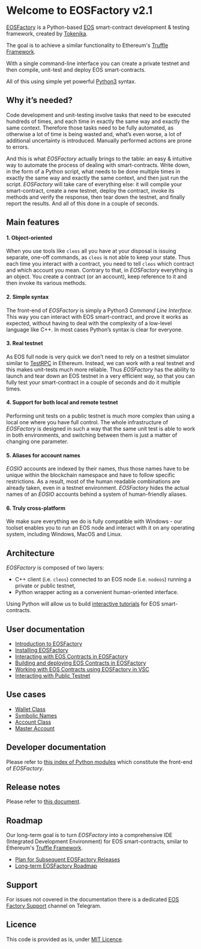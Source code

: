 # Welcome to EOSFactory v2.1

[EOSFactory](http://eosfactory.io/) is a Python-based [EOS](https://eos.io) smart-contract development & testing framework, created by [Tokenika](https://tokenika.io).

The goal is to achieve a similar functionality to Ethereum's [Truffle Framework](http://truffleframework.com/).

With a single command-line interface you can create a private testnet and then compile, unit-test and deploy EOS smart-contracts.

All of this using simple yet powerful [Python3](https://www.python.org/) syntax.

## Why it’s needed?

Code development and unit-testing involve tasks that need to be executed hundreds of times, and each time in exactly the same way and exactly the same context. Therefore those tasks need to be fully automated, as otherwise a lot of time is being wasted and, what’s even worse, a lot of additional uncertainty is introduced. Manually performed actions are prone to errors.

And this is what *EOSFactory* actually brings to the table: an easy & intuitive way to automate the process of dealing with smart-contracts. Write down, in the form of a Python script, what needs to be done multiple times in exactly the same way and exactly the same context, and then just run the script. *EOSFactory* will take care of everything else: it will compile your smart-contract, create a new testnet, deploy the contract, invoke its methods and verify the response, then tear down the testnet, and finally report the results. And all of this done in a couple of seconds.

## Main features

#### 1. Object-oriented

When you use tools like `cleos` all you have at your disposal is issuing separate, one-off commands, as `cleos` is not able to keep your state. Thus each time you interact with a contract, you need to tell `cleos` which contract and which account you mean. Contrary to that, in *EOSFactory* everything is an object. You create a contract (or an account), keep reference to it and then invoke its various methods.

#### 2. Simple syntax

The front-end of *EOSFactory* is simply a Python3 *Command Line Interface*. This way you can interact with EOS smart-contract, and prove it works as expected, without having to deal with the complexity of a low-level language like C++. In most cases Python’s syntax is clear for everyone.

#### 3. Real testnet

As EOS full node is very quick we don’t need to rely on a testnet simulator similar to [TestRPC](https://github.com/trufflesuite/ganache-cli) in Ethereum. Instead, we can work with a real testnet and this makes unit-tests much more reliable. Thus *EOSFactory* has the ability to launch and tear down an EOS testnet in a very efficient way, so that you can fully test your smart-contract in a couple of seconds and do it multiple times.

#### 4. Support for both local and remote testnet

Performing unit tests on a public testnet is much more complex than using a local one where you have full control. The whole infrastructure of *EOSFactory* is designed in such a way that the same unit test is able to work in both environments, and switching between them is just a matter of changing one parameter.

#### 5. Aliases for account names

*EOSIO* accounts are indexed by their names, thus those names have to be unique within the blockchain namespace and have to follow specific restrictions. As a result, most of the human readable combinations are already taken, even in a testnet environment. *EOSFactory* hides the actual names of an *EOSIO* accounts behind a system of human-friendly aliases.

#### 6. Truly cross-platform

We make sure everything we do is fully compatible with Windows - our toolset enables you to run an EOS node and interact with it on any operating system, including Windows, MacOS and Linux.

## Architecture

*EOSFactory* is composed of two layers:
- C++ client (i.e. `cleos`) connected to an EOS node (i.e. `nodeos`) running a private or public testnet,
- Python wrapper acting as a convenient human-oriented interface.

Using Python will allow us to build [interactive tutorials](http://eosfactory.io/build/html/) for EOS smart-contracts.

## User documentation

* [Introduction to EOSFactory](http://eosfactory.io/build/html/tutorials/00.IntroductionToEOSFactory.html)
* [Installing EOSFactory](http://eosfactory.io/build/html/tutorials/01.InstallingEOSFactory.html)
* [Interacting with EOS Contracts in EOSFactory](http://eosfactory.io/build/html/tutorials/02.InteractingWithEOSContractsInEOSFactory.html)
* [Building and deploying EOS Contracts in EOSFactory](http://eosfactory.io/build/html/tutorials/03.BuildingAndDeployingEOSContractsInEOSFactory.html)
* [Working with EOS Contracts using EOSFactory in VSC](http://eosfactory.io/build/html/tutorials/04.WorkingWithEOSContractsUsingEOSFactoryInVSC.html)
* [Interacting with Public Testnet](http://eosfactory.io/build/html/tutorials/05.InteractingWithPublicTestnet.html)

## Use cases

* [Wallet Class](http://eosfactory.io/build/html/cases/02_wallet/case.html)
* [Symbolic Names](http://eosfactory.io/build/html/cases/03_symbolic_names/case.html)
* [Account Class](http://eosfactory.io/build/html/cases/04_account/case.html)
* [Master Account](http://eosfactory.io/build/html/cases/05_master_account/case.html)

## Developer documentation

Please refer to [this index of Python modules](http://eosfactory.io/build/html/py-modindex.html) which constitute the front-end of *EOSFactory*.

## Release notes

Please refer to [this document](http://eosfactory.io/build/html/releases/ReleaseNotesVersion2.1.html).

## Roadmap

Our long-term goal is to turn *EOSFactory* into a comprehensive IDE (Integrated Development Environment) for EOS smart-contracts, smilar to Ethereum's [Truffle Framework](https://truffleframework.com/).

- [Plan for Subsequent EOSFactory Releases](http://eosfactory.io/build/html/roadmap/PlanForSubsequentEOSFactoryReleases.html)
- [Long-term EOSFactory Roadmap](http://eosfactory.io/build/html/roadmap/LongTermEOSFactoryRoadmap.html)

## Support

For issues not covered in the documentation there is a dedicated [EOS Factory Support](https://t.me/EOSFactorySupport) channel on Telegram.

## Licence

This code is provided as is, under [MIT Licence](LICENCE).
